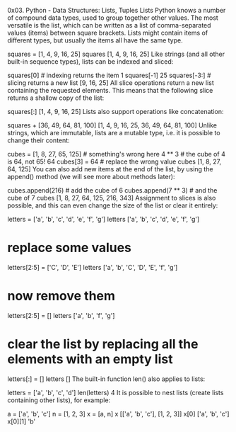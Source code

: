 0x03. Python - Data Structures: Lists, Tuples
Lists
Python knows a number of compound data types, used to group together other values. The most versatile is the list, which can be written as a list of comma-separated values (items) between square brackets. Lists might contain items of different types, but usually the items all have the same type.

>>>
squares = [1, 4, 9, 16, 25]
squares
[1, 4, 9, 16, 25]
Like strings (and all other built-in sequence types), lists can be indexed and sliced:

>>>
squares[0]  # indexing returns the item
1
squares[-1]
25
squares[-3:]  # slicing returns a new list
[9, 16, 25]
All slice operations return a new list containing the requested elements. This means that the following slice returns a shallow copy of the list:

>>>
squares[:]
[1, 4, 9, 16, 25]
Lists also support operations like concatenation:

>>>
squares + [36, 49, 64, 81, 100]
[1, 4, 9, 16, 25, 36, 49, 64, 81, 100]
Unlike strings, which are immutable, lists are a mutable type, i.e. it is possible to change their content:

>>>
cubes = [1, 8, 27, 65, 125]  # something's wrong here
4 ** 3  # the cube of 4 is 64, not 65!
64
cubes[3] = 64  # replace the wrong value
cubes
[1, 8, 27, 64, 125]
You can also add new items at the end of the list, by using the append() method (we will see more about methods later):

>>>
cubes.append(216)  # add the cube of 6
cubes.append(7 ** 3)  # and the cube of 7
cubes
[1, 8, 27, 64, 125, 216, 343]
Assignment to slices is also possible, and this can even change the size of the list or clear it entirely:

>>>
letters = ['a', 'b', 'c', 'd', 'e', 'f', 'g']
letters
['a', 'b', 'c', 'd', 'e', 'f', 'g']
# replace some values
letters[2:5] = ['C', 'D', 'E']
letters
['a', 'b', 'C', 'D', 'E', 'f', 'g']
# now remove them
letters[2:5] = []
letters
['a', 'b', 'f', 'g']
# clear the list by replacing all the elements with an empty list
letters[:] = []
letters
[]
The built-in function len() also applies to lists:

>>>
letters = ['a', 'b', 'c', 'd']
len(letters)
4
It is possible to nest lists (create lists containing other lists), for example:

>>>
a = ['a', 'b', 'c']
n = [1, 2, 3]
x = [a, n]
x
[['a', 'b', 'c'], [1, 2, 3]]
x[0]
['a', 'b', 'c']
x[0][1]
'b'
